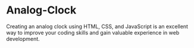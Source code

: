 # Analog-Clock
Creating an analog clock using HTML, CSS, and JavaScript is an excellent way to improve your coding skills and gain valuable experience in web development.
